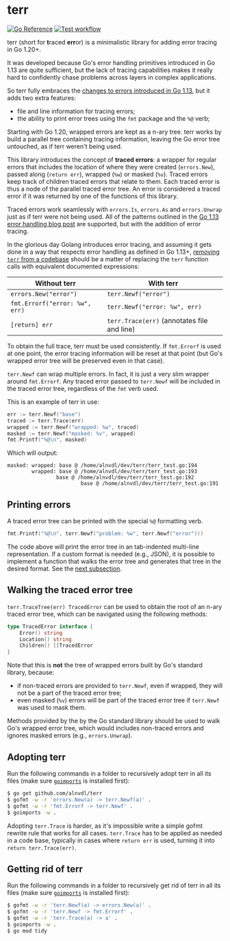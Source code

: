 # terr

[![Go Reference](https://pkg.go.dev/badge/github.com/alnvdl/terr.svg)](https://pkg.go.dev/github.com/alnvdl/terr)
[![Test workflow](https://github.com/alnvdl/terr/actions/workflows/test.yaml/badge.svg)](https://github.com/alnvdl/terr/actions/workflows/test.yaml)


terr (short for **t**raced **err**or) is a minimalistic library for adding
error tracing in Go 1.20+.

It was developed because Go's error handling primitives introduced in Go 1.13
are quite sufficient, but the lack of tracing capabilities makes it really hard
to confidently chase problems across layers in complex applications.

So terr fully embraces the
[changes to errors introduced in Go 1.13](https://go.dev/blog/go1.13-errors),
but it adds two extra features:
- file and line information for tracing errors;
- the ability to print error trees using the `fmt` package and the `%@` verb;

Starting with Go 1.20, wrapped errors are kept as a n-ary tree. terr works by
build a parallel tree containing tracing information, leaving the Go error tree
untouched, as if terr weren't being used.

This library introduces the concept of **traced errors**: a wrapper for regular
errors that includes the location of where they were created (`errors.New`),
passed along (`return err`), wrapped (`%w`) or masked (`%v`). Traced errors
keep track of children traced errors that relate to them. Each traced error
is thus a node of the parallel traced error tree. An error is considered a
traced error if it was returned by one of the functions of this library.

Traced errors work seamlessly with `errors.Is`, `errors.As` and `errors.Unwrap`
just as if terr were not being used. All of the patterns outlined in the
[Go 1.13 error handling blog post](https://go.dev/blog/go1.13-errors) are
supported, but with the addition of error tracing.

In the glorious day Golang introduces error tracing, and assuming it gets done
in a way that respects error handling as defined in Go 1.13+,
[removing `terr` from a codebase](#getting-rid-of-terr) should be a matter of
replacing the `terr` function calls with equivalent documented expressions:

Without terr                   | With terr
-------------------------------|------------------------------
`errors.New("error")`          | `terr.Newf("error")`
`fmt.Errorf("error: %w", err)` | `terr.Newf("error: %w", err)`
`[return] err`                 | `terr.Trace(err)` (annotates file and line)

To obtain the full trace, terr must be used consistently. If `fmt.Errorf` is
used at one point, the error tracing information will be reset at that point
(but Go's wrapped error tree will be preserved even in that case).

`terr.Newf` can wrap multiple errors. In fact, it is just a very slim wrapper
around `fmt.Errorf`. Any traced error passed to `terr.Newf` will be included in
the traced error tree, regardless of the `fmt` verb used.

This is an example of terr in use:
```go
err := terr.Newf("base")
traced := terr.Trace(err)
wrapped := terr.Newf("wrapped: %w", traced)
masked := terr.Newf("masked: %v", wrapped)
fmt.Printf("%@\n", masked)
```
Which will output:
```
masked: wrapped: base @ /home/alnvdl/dev/terr/terr_test.go:194
        wrapped: base @ /home/alnvdl/dev/terr/terr_test.go:193
                base @ /home/alnvdl/dev/terr/terr_test.go:192
                        base @ /home/alnvdl/dev/terr/terr_test.go:191
```

## Printing errors
A traced error tree can be printed with the special `%@` formatting verb.
```go
fmt.Printf("%@\n", terr.Newf("problem: %w", terr.Newf("error")))
```

The code above will print the error tree in an tab-indented multi-line
representation. If a custom format is needed (e.g., JSON), it is possible to
implement a function that walks the error tree and generates that tree in the
desired format. See the [next subsection](#walking-the-traced-error-tree).

## Walking the traced error tree
`terr.TraceTree(err) TracedError` can be used to obtain the root of an n-ary
traced error tree, which can be navigated using the following methods:
```go
type TracedError interface {
	Error() string
	Location() string
	Children() []TracedError
}
```

Note that this is **not** the tree of wrapped errors built by Go's standard
library, because:
- if non-traced errors are provided to `terr.Newf`, even if wrapped, they will
  not be a part of the traced error tree;
- even masked (`%v`) errors will be part of the traced error tree if
  `terr.Newf` was used to mask them.


Methods provided by the by the Go standard library should be used to walk Go's
wrapped error tree, which would includes non-traced errors and ignores masked
errors (e.g., `errors.Unwrap`).

## Adopting terr
Run the following commands in a folder to recursively adopt terr in all its
files (make sure [`goimports`](https://pkg.go.dev/golang.org/x/tools/cmd/goimports)
is installed first):
```sh
$ go get github.com/alnvdl/terr
$ gofmt -w -r 'errors.New(a) -> terr.Newf(a)' .
$ gofmt -w -r 'fmt.Errorf -> terr.Newf' .
$ goimports -w .
```

Adopting `terr.Trace` is harder, as it's impossible write a simple gofmt
rewrite rule that works for all cases. `terr.Trace` has to be applied as needed
in a code base, typically in cases where `return err` is used, turning it
into `return terr.Trace(err)`.

## Getting rid of terr
Run the following commands in a folder to recursively get rid of terr in all
its files (make sure [`goimports`](https://pkg.go.dev/golang.org/x/tools/cmd/goimports)
is installed first):
```sh
$ gofmt -w -r 'terr.Newf(a) -> errors.New(a)' .
$ gofmt -w -r 'terr.Newf -> fmt.Errorf' .
$ gofmt -w -r 'terr.Trace(a) -> a' .
$ goimports -w .
$ go mod tidy
```

